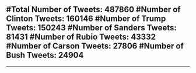 #Total Number of Tweets: 487860 
#Number of Clinton Tweets: 160146
#Number of Trump Tweets: 150243
#Number of Sanders Tweets: 81431
#Number of Rubio Tweets: 43332
#Number of Carson Tweets: 27806
#Number of Bush Tweets: 24904
---
---
